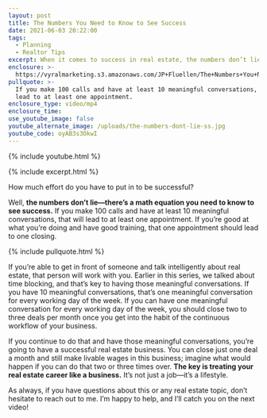 ```yaml
---
layout: post
title: The Numbers You Need to Know to See Success
date: 2021-06-03 20:22:00
tags:
  - Planning
  - Realtor Tips
excerpt: When it comes to success in real estate, the numbers don’t lie.
enclosure: >-
  https://vyralmarketing.s3.amazonaws.com/JP+Fluellen/The+Numbers+You+Need+to+Know+to+See+Success.mp4
pullquote: >-
  If you make 100 calls and have at least 10 meaningful conversations, that will
  lead to at least one appointment.
enclosure_type: video/mp4
enclosure_time:
use_youtube_image: false
youtube_alternate_image: /uploads/the-numbers-dont-lie-ss.jpg
youtube_code: oyAB3s3OkwI
---
```

{% include youtube.html %}

{% include excerpt.html %}

How much effort do you have to put in to be successful?&nbsp;

Well, **the numbers don’t lie—there’s a math equation you need to know to see success.** If you make 100 calls and have at least 10 meaningful conversations, that will lead to at least one appointment. If you’re good at what you’re doing and have good training, that one appointment should lead to one closing.&nbsp;

{% include pullquote.html %}

If you’re able to get in front of someone and talk intelligently about real estate, that person will work with you. Earlier in this series, we talked about time blocking, and that’s key to having those meaningful conversations. If you have 10 meaningful conversations, that’s one meaningful conversation for every working day of the week. If you can have one meaningful conversation for every working day of the week, you should close two to three deals per month once you get into the habit of the continuous workflow of your business.&nbsp;

If you continue to do that and have those meaningful conversations, you’re going to have a successful real estate business. You can close just one deal a month and still make livable wages in this business; imagine what would happen if you can do that two or three times over. **The key is treating your real estate career like a business.** It’s not just a job—it’s a lifestyle.&nbsp;

As always, if you have questions about this or any real estate topic, don’t hesitate to reach out to me. I’m happy to help, and I’ll catch you on the next video\!
